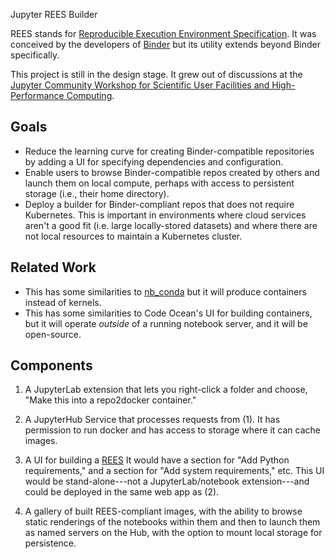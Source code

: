  Jupyter REES Builder

REES stands for [Reproducible Execution Environment Specification](https://repo2docker.readthedocs.io/en/latest/specification.html).
It was conceived by the developers of [Binder](https://mybinder.org) but its
utility extends beyond Binder specifically.

This project is still in the design stage. It grew out of discussions at the
[Jupyter Community Workshop for Scientific User Facilities and High-Performance Computing](https://blog.jupyter.org/jupyter-community-workshop-jupyter-for-scientific-user-facilities-and-high-performance-computing-3afa4a990086).

## Goals

* Reduce the learning curve for creating Binder-compatible repositories by
  adding a UI for specifying dependencies and configuration.
* Enable users to browse Binder-compatible repos created by others and launch
  them on local compute, perhaps with access to persistent storage (i.e., their
  home directory).
* Deploy a builder for Binder-compliant repos that does not require Kubernetes.
  This is important in environments where cloud services aren't a good fit (i.e.
  large locally-stored datasets) and where there are not local resources to
  maintain a Kubernetes cluster.

## Related Work

* This has some similarities to
  [nb_conda](https://github.com/Anaconda-Platform/nb_conda) but it will produce
  containers instead of kernels.
* This has some similarities to Code Ocean's UI for building containers, but it
  will operate _outside_ of a running notebook server, and it will be
  open-source.

## Components

1. A JupyterLab extension that lets you right-click a folder and choose, "Make
   this into a repo2docker container."

2. A JupyterHub Service that processes requests from (1). It has permission to
   run docker and has access to storage where it can cache images.

3. A UI for building a [REES](https://repo2docker.readthedocs.io/en/latest/config_files.html#config-files)
   It would have a section for "Add Python requirements," and a section for "Add
   system requirements," etc. This UI would be stand-alone---not a
   JupyterLab/notebook extension---and could be deployed in the same web app as
   (2).

4. A gallery of built REES-compliant images, with the ability to browse static
   renderings of the notebooks within them and then to launch them as named
   servers on the Hub, with the option to mount local storage for persistence.
